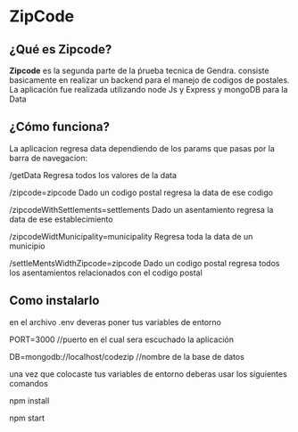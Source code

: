 # ZipCode
## ¿Qué es Zipcode?
**Zipcode** es la segunda parte de la ṕrueba tecnica de Gendra. consiste basicamente en realizar un backend para el manejo de codigos de postales.
La aplicación fue realizada utilizando node Js y Express y mongoDB para la Data

## ¿Cómo funciona?
La aplicacion regresa data dependiendo de los params que pasas por la barra de navegacion:

/getData Regresa todos los valores de la data

/zipcode=zipcode Dado un codigo postal regresa la data de ese codigo

/zipcodeWithSettlements=settlements Dado un asentamiento regresa la data de ese establecimiento

/zipcodeWidtMunicipality=municipality Regresa toda la data de un municipio

/settleMentsWidthZipcode=zipcode Dado un codigo postal regresa todos los asentamientos relacionados con el codigo postal



## Como instalarlo
en el archivo .env deveras poner tus variables de entorno

PORT=3000 //puerto en el cual sera escuchado la aplicación

DB=mongodb://localhost/codezip //nombre de la base de datos

una vez que colocaste tus variables de entorno deberas usar los siguientes comandos

npm install

npm start
